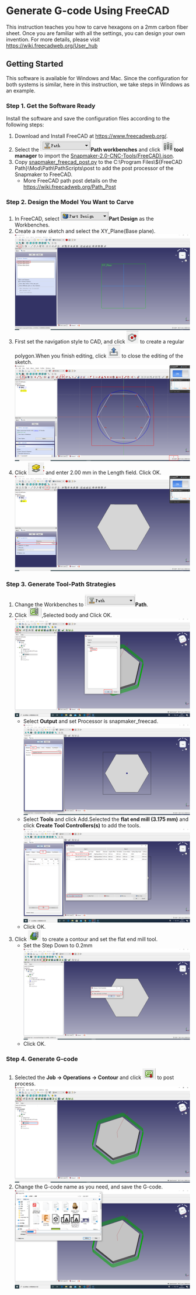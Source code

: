 Generate G-code Using FreeCAD
===============
This instruction teaches you how to carve hexagons on a 2mm carbon fiber sheet. Once you are familiar with all the settings, you can design your own invention. For more details, please visit https://wiki.freecadweb.org/User_hub

## Getting Started

This software is available for Windows and Mac. Since the configuration for both systems is similar, here in this instruction, we take steps in Windows as an example.

### Step 1. Get the Software Ready

Install the software and save the configuration files according to the following steps:

1. Download and Install FreeCAD at https://www.freecadweb.org/.
2. Select the ![alt path](./image/path.png)**Path workbenches** and click ![alt tool](./image/tool.png)**tool manager** to import the [Snapmaker-2.0-CNC-Tools(FreeCAD).json](./Snapmaker-2.0-CNC-Tools(FreeCAD).json).
3. Copy [snapmaker_freecad_post.py](./snapmaker_freecad_post.py) to the C:\Program Files\\${FreeCAD Path}\Mod\Path\PathScripts\post to add the post processor of the Snapmaker to FreeCAD.
    - More FreeCAD path post details on the https://wiki.freecadweb.org/Path_Post

### Step 2. Design the Model You Want to Carve

1. In FreeCAD, select ![alt Part Design](./image/part.png)**Part Design** as the Workbenches.
2. Create a new sketch and select the XY_Plane(Base plane).
![alt new sketch](./image/new-sketch.png)
3. First set the navigation style to CAD, and click ![alt new sketch](./image/polygon.png) to create a regular polygon.When you finish editing, click  ![alt new sketch](./image/close.png) to close the editing of the sketch.
![alt new sketch](./image/regular.png)
4. Click ![alt new sketch](./image/pad.png) and enter 2.00 mm in the Length field. Click OK.
![alt new sketch](./image/body.png)

### Step 3. Generate Tool-Path Strategies
1. Change the Workbenches to ![alt path](./image/path.png)**Path**.
2. Click ![alt path](./image/i-path.png),Selected body and Click OK.
![alt path](./image/c-body.png) 
    - Select **Output** and set Processor is snapmaker_freecad. 
    ![alt path](./image/output.png)   
    - Select **Tools** and click Add.Selected the **flat end mill (3.175 mm)** and click **Create Tool Controllers(s)** to add the tools.
    ![alt path](./image/tools.png)
    - Click OK.
3. Click ![alt path](./image/i-countor.png) to create a contour and set the flat end mill tool.
    - Set the Step Down to 0.2mm
![alt path](./image/countor.png) 
    - Click OK.
### Step 4. Generate G-code
1. Selected the **Job -> Operations -> Contour** and click ![alt path](./image/i-post.png) to post process.
![alt path](./image/post.png)
2. Change the G-code name as you need, and save the G-code.
![alt path](./image/cnc.png)





